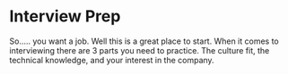 # Interview Prep

So..... you want a job. Well this is a great place to start. When it comes to interviewing there are 3 parts you need to practice. The culture fit, the technical knowledge, and your interest in the company.